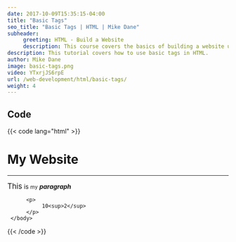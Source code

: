 ```yaml
---
date: 2017-10-09T15:35:15-04:00
title: "Basic Tags"
seo_title: "Basic Tags | HTML | Mike Dane"
subheader:
     greeting: HTML - Build a Website
     description: This course covers the basics of building a website using HTML. Work your way through the videos/articles and I'll teach you everything you need to know to create a basic website!
description: This tutorial covers how to use basic tags in HTML.
author: Mike Dane
image: basic-tags.png
video: YTxrjJS6rpE
url: /web-development/html/basic-tags/
weight: 4
---
```


## Code

{{< code lang="html" >}}
<html>
     <head>
     </head>
          <meta charset="UTF-8">
          <meta name="description" content="This is a great website">
          <title>My Website Title</title>
     <body>
          <h1>My Website</h1>
          <hr/>
          <p>
               <big>This</big> is <small>my</small> <b><i>paragraph</i></b>
          </p>

          <p>
               10<sup>2</sup>
          </p>
     </body>
</html>
{{< /code >}}